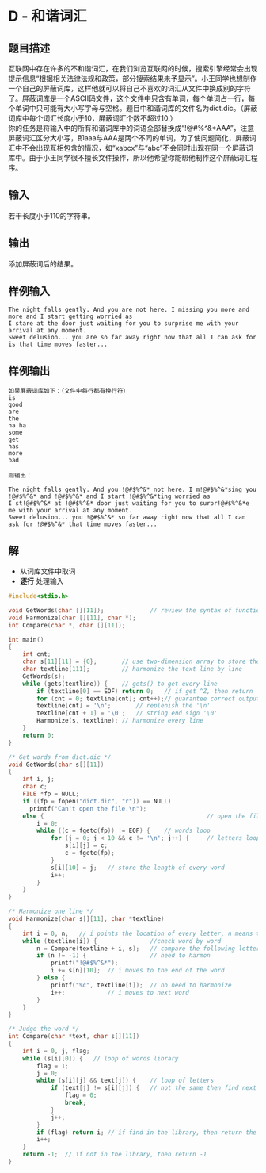 # D - 和谐词汇



## 题目描述

互联网中存在许多的不和谐词汇，在我们浏览互联网的时候，搜索引擎经常会出现提示信息“根据相关法律法规和政策，部分搜索结果未予显示”。小王同学也想制作一个自己的屏蔽词库，这样他就可以将自己不喜欢的词汇从文件中换成别的字符了。屏蔽词库是一个ASCII码文件，这个文件中只含有单词，每个单词占一行，每个单词中只可能有大小写字母与空格。题目中和谐词库的文件名为dict.dic。（屏蔽词库中每个词汇长度小于10，屏蔽词汇个数不超过10.）  
你的任务是将输入中的所有和谐词库中的词语全部替换成“!@#$%^&*”（按住键盘shift和数字1至8），然后输出。这里要注意，如果一个词语中包含屏蔽词汇，那么只将屏蔽词汇替换，例如“hehasAAA”被处理后将得到“he!@#$%^&*AAA”，注意屏蔽词汇区分大小写，即aaa与AAA是两个不同的单词，为了使问题简化，屏蔽词汇中不会出现互相包含的情况，如“xabcx”与“abc”不会同时出现在同一个屏蔽词库中。由于小王同学很不擅长文件操作，所以他希望你能帮他制作这个屏蔽词汇程序。  



## 输入

若干长度小于110的字符串。  



## 输出

添加屏蔽词后的结果。  



## 样例输入

```
The night falls gently. And you are not here. I missing you more and more and I start getting worried as
I stare at the door just waiting for you to surprise me with your arrival at any moment.
Sweet delusion... you are so far away right now that all I can ask for is that time moves faster...

```



## 样例输出

```
如果屏蔽词库如下：（文件中每行都有换行符）
is
good
are
the
ha ha
some
get
has
more
bad

则输出：

The night falls gently. And you !@#$%^&* not here. I m!@#$%^&*sing you !@#$%^&* and !@#$%^&* and I start !@#$%^&*ting worried as
I st!@#$%^&* at !@#$%^&* door just waiting for you to surpr!@#$%^&*e me with your arrival at any moment.
Sweet delusion... you !@#$%^&* so far away right now that all I can ask for !@#$%^&* that time moves faster...

```



## 解

- 从词库文件中取词
-  **逐行** 处理输入

```C
#include<stdio.h>

void GetWords(char [][11]);				// review the syntax of function parameter
void Harmonize(char [][11], char *);
int Compare(char *, char [][11]);

int main()
{
    int cnt;
    char s[11][11] = {0}; 		// use two-dimension array to store the words
    char textline[111];			// harmonize the text line by line
    GetWords(s);
    while (gets(textline)) { 	// gets() to get every line
        if (textline[0] == EOF) return 0; 	// if get ^Z, then return
        for (cnt = 0; textline[cnt]; cnt++);// guarantee correct output
        textline[cnt] = '\n';		// replenish the '\n'
        textline[cnt + 1] = '\0';	// string end sign '\0'
        Harmonize(s, textline);	// harmonize every line
    }
    return 0;
}

/* Get words from dict.dic */
void GetWords(char s[][11])
{
    int i, j;
    char c;
    FILE *fp = NULL;
    if ((fp = fopen("dict.dic", "r")) == NULL)
      printf("Can't open the file.\n");
    else { 												// open the file
        i = 0;
        while ((c = fgetc(fp)) != EOF) { 	// words loop
            for (j = 0; j < 10 && c != '\n'; j++) {		// letters loop, fgetc while '\n'
                s[i][j] = c;
                c = fgetc(fp);
            }
            s[i][10] = j;	// store the length of every word
            i++;
        }
    }
}

/* Harmonize one line */
void Harmonize(char s[][11], char *textline)
{
    int i = 0, n;	// i points the location of every letter, n means the number of letters
    while (textline[i]) { 				//check word by word
        n = Compare(textline + i, s);	// compare the following letters
        if (n != -1) {					// need to harmon
            printf("!@#$%^&*");
            i += s[n][10];	// i moves to the end of the word
        } else {
            printf("%c", textline[i]);	// no need to harmonize
            i++;			// i moves to next word
        }
    }
}

/* Judge the word */
int Compare(char *text, char s[][11])
{
    int i = 0, j, flag;
    while (s[i][0]) {	// loop of words library
        flag = 1;
        j = 0;
        while (s[i][j] && text[j]) {	// loop of letters
            if (text[j] != s[i][j]) {	// not the same then find next word in library
                flag = 0;
                break;
            }
            j++;
        }
        if (flag) return i;	// if find in the library, then return the word length
        i++;
    }
    return -1;	// if not in the library, then return -1
}
```

